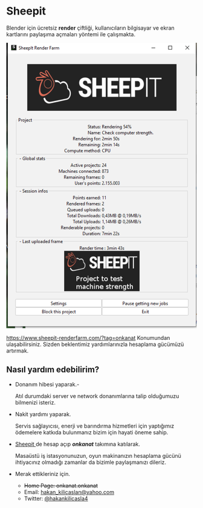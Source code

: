 # Sheepit



   Blender için ücretsiz **render** çiftliği, kullanıcıların bilgisayar ve ekran kartlarını paylaşıma açmaları yöntemi ile çalışmakta.  

![Sheepit](Sheep_it01.png)  

https://www.sheepit-renderfarm.com/?tag=onkanat Konumundan ulaşabilirsiniz. Sizden beklentimiz yardımlarınızla hesaplama gücümüzü artırmak.  

## Nasıl yardım edebilirim?

- Donanım hibesi yaparak.- 

  Atıl durumdaki server ve network donanımlarına talip olduğumuzu bilmenizi isteriz. 

- Nakit yardımı yaparak.  

  Servis sağlayıcısı, enerji ve barındırma hizmetleri için yaptığımız ödemelere katkıda bulunmanız bizim için hayati öneme sahip.

- [Sheepit ](https://www.sheepit-renderfarm.com/) de hesap açıp ***onkanat*** takımına katılarak.  

  Masaüstü iş istasyonunuzun, oyun makinanızın hesaplama gücünü ihtiyacınız olmadığı zamanlar da bizimle paylaşmanızı dileriz.  

- Merak ettikleriniz için.

  - ~~Home Page: onkanat.onkanat~~
  - Email: hakan_kilicaslan@yahoo.com
  - Twitter: [@hakankilicasla4](http://twitter.com/hakankilicasla4)


